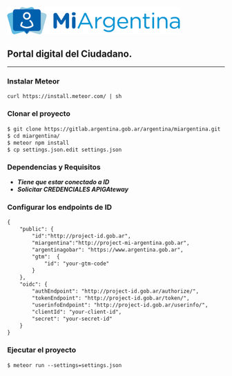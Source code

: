 <img src="/public/img/logos/miargentina.svg" alt="MiArgentina" width="400"/>

## Portal digital del Ciudadano.
***

### Instalar Meteor
```
curl https://install.meteor.com/ | sh
```

### Clonar el proyecto

```
$ git clone https://gitlab.argentina.gob.ar/argentina/miargentina.git
$ cd miargentina/
$ meteor npm install
$ cp settings.json.edit settings.json
```

### Dependencias y Requisitos

- ***Tiene que estar conectado a ID***
- ***Solicitar CREDENCIALES APIGAteway***

### Configurar los endpoints de ID

```
{
    "public": {
        "id":"http://project-id.gob.ar",
        "miargentina":"http://project-mi-argentina.gob.ar",
        "argentinagobar": "https://www.argentina.gob.ar",
        "gtm":  {
            "id": "your-gtm-code"
        }
    },
    "oidc": {
        "authEndpoint": "http://project-id.gob.ar/authorize/",
        "tokenEndpoint": "http://project-id.gob.ar/token/",
        "userinfoEndpoint": "http://project-id.gob.ar/userinfo/",
        "clientId": "your-client-id",
        "secret": "your-secret-id"
    }
}
```

### Ejecutar el proyecto

```
$ meteor run --settings=settings.json
```
